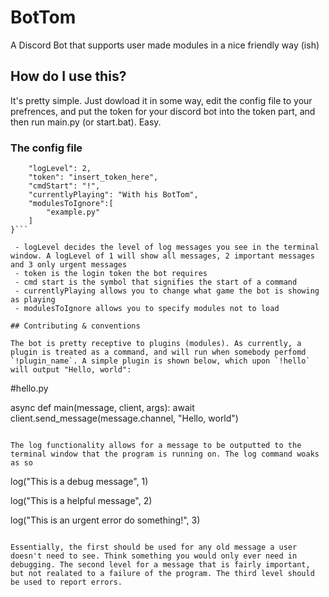 # BotTom
A Discord Bot that supports user made modules in a nice friendly way (ish)

## How do I use this?

It's pretty simple. Just dowload it in some way, edit the config file to your prefrences, and put the token for your discord bot into the token part, and then run main.py (or start.bat). Easy.

### The config file

```{
    "logLevel": 2,
    "token": "insert_token_here",
    "cmdStart": "!",
    "currentlyPlaying": "With his BotTom",
    "modulesToIgnore":[
        "example.py"
    ]
}```

 - logLevel decides the level of log messages you see in the terminal window. A logLevel of 1 will show all messages, 2 important messages and 3 only urgent messages
 - token is the login token the bot requires
 - cmd start is the symbol that signifies the start of a command
 - currentlyPlaying allows you to change what game the bot is showing as playing
 - modulesToIgnore allows you to specify modules not to load

## Contributing & conventions

The bot is pretty receptive to plugins (modules). As currently, a plugin is treated as a command, and will run when somebody perfomd `!plugin_name`. A simple plugin is shown below, which upon `!hello` will output "Hello, world":

```
#hello.py

async def main(message, client, args):
	await client.send_message(message.channel, "Hello, world")
```

The log functionality allows for a message to be outputted to the terminal window that the program is running on. The log command woaks as so

```
log("This is a debug message", 1)

log("This is a helpful message", 2)

log("This is an urgent error do something!", 3)
```

Essentially, the first should be used for any old message a user doesn't need to see. Think something you would only ever need in debugging. The second level for a message that is fairly important, but not realated to a failure of the program. The third level should be used to report errors.
